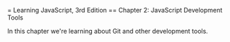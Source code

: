 = Learning JavaScript, 3rd Edition
== Chapter 2: JavaScript Development Tools


In this chapter we're learning about Git and other
development tools.